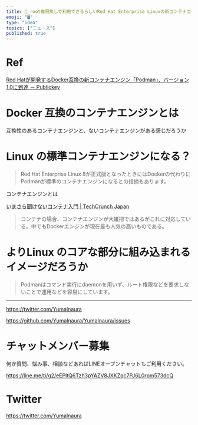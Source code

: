 ```yaml
---
title: 📝 root権限無しで利用できるらしいRed Hat Enterprise Linuxの新コンテナエンジン Podman が気になるだけの人
emoji: "🖥"
type: "idea"
topics: ["ニュース"]
published: true
---
```




# Ref

[Red Hatが開発するDocker互換の新コンテナエンジン「Podman」、バージョン1.0に到達 － Publickey](https://www.publickey1.jp/blog/19/red_hatdockerpodman10.html)

# Docker 互換のコンテナエンジンとは

互換性のあるコンテナエンジンと、ないコンテナエンジンがある感じだろうか

# Linux の標準コンテナエンジンになる？

>Red Hat Enterprise Linux 8が正式版となったときにはDockerの代わりにPodmanが標準のコンテナエンジンになるとの指摘もあります。

コンテナエンジンとは

[いまさら聞けないコンテナ入門 | TechCrunch Japan](https://jp.techcrunch.com/2016/10/17/20161016wtf-is-a-container/)

>コンテナの場合、コンテナエンジンが大雑把ではあるがこれに対応している。中でもDockerエンジンが現在最も人気の高いものである。

# よりLinux のコアな部分に組み込まれるイメージだろうか

>Podmanはコマンド実行にdaemonを用いず、ルート権限などを要求しないことで運用などを容易にしています。


---

https://twitter.com/YumaInaura

https://github.com/YumaInaura/YumaInaura/issues








<!-- Update From Qiita API -->

# チャットメンバー募集


何か質問、悩み事、相談などあればLINEオープンチャットもご利用ください。

https://line.me/ti/g2/eEPltQ6Tzh3pYAZV8JXKZqc7PJ6L0rpm573dcQ





# Twitter


https://twitter.com/YumaInaura


<!-- Update From Qiita API -->


